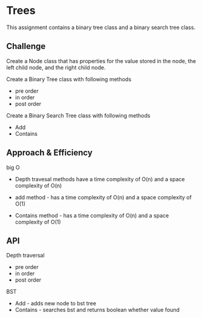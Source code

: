 # Trees

This assignment contains a binary tree class and a binary search tree class.

## Challenge

Create a Node class that has properties for the value stored in the node, the left child node, and the right child node.

Create a Binary Tree class with following methods

- pre order
- in order
- post order

Create a Binary Search Tree class with following methods

- Add
- Contains

## Approach & Efficiency

big O

- Depth travesal methods have a time complexity of O(n) and a space complexity of O(n)

- add method - has a time complexity of O(n) and a space complexity of O(1)

- Contains method - has a time complexity of O(n) and a space complexity of O(1)

## API

Depth traversal

- pre order
- in order
- post order

BST

- Add - adds new node to bst tree
- Contains - searches bst and returns boolean whether value found
